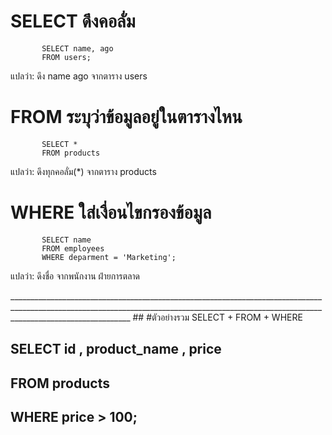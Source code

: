 #  SELECT ดึงคอลั่ม
           SELECT name, ago
           FROM users;
แปลว่า: ดึง name ago  จากตาราง users

#  FROM   ระบุว่าข้อมูลอยู่ในตารางไหน
           SELECT *
           FROM products
แปลว่า: ดึงทุกคอลั่ม(*) จากตาราง products

#  WHERE  ใส่เงื่อนไขกรองข้อมูล
           SELECT name
           FROM employees
           WHERE deparment = 'Marketing';
แปลว่า: ดึงชื่อ จากพนักงาน ฝ่ายการตลาด 

__________________________________________________________________________________________________________________________________________________________________________________________ ## #ตัวอย่างรวม SELECT +  FROM + WHERE
   ##        SELECT id , product_name , price
   ##        FROM products
   ##        WHERE price > 100;
